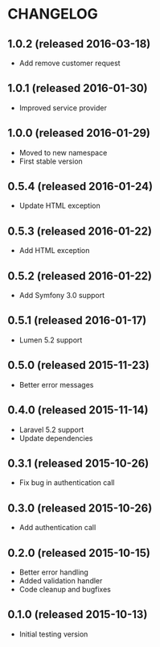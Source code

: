 # CHANGELOG

## 1.0.2 (released 2016-03-18)

- Add remove customer request

## 1.0.1 (released 2016-01-30)

- Improved service provider

## 1.0.0 (released 2016-01-29)

- Moved to new namespace
- First stable version

## 0.5.4 (released 2016-01-24)

- Update HTML exception

## 0.5.3 (released 2016-01-22)

- Add HTML exception

## 0.5.2 (released 2016-01-22)

- Add Symfony 3.0 support

## 0.5.1 (released 2016-01-17)

- Lumen 5.2 support

## 0.5.0 (released 2015-11-23)

- Better error messages

## 0.4.0 (released 2015-11-14)

- Laravel 5.2 support
- Update dependencies

## 0.3.1 (released 2015-10-26)

- Fix bug in authentication call

## 0.3.0 (released 2015-10-26)

- Add authentication call

## 0.2.0 (released 2015-10-15)

- Better error handling
- Added validation handler
- Code cleanup and bugfixes

## 0.1.0 (released 2015-10-13)

- Initial testing version
